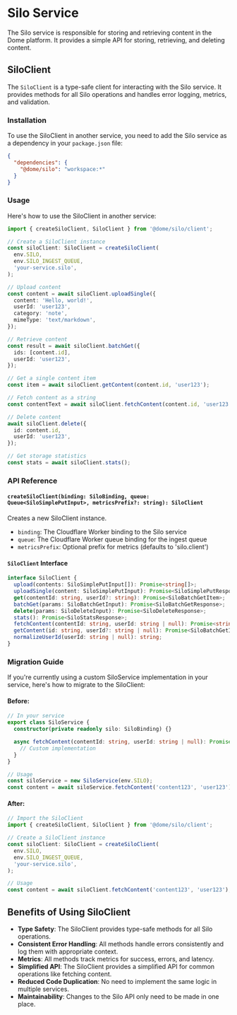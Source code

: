 # Silo Service

The Silo service is responsible for storing and retrieving content in the Dome platform. It provides a simple API for storing, retrieving, and deleting content.

## SiloClient

The `SiloClient` is a type-safe client for interacting with the Silo service. It provides methods for all Silo operations and handles error logging, metrics, and validation.

### Installation

To use the SiloClient in another service, you need to add the Silo service as a dependency in your `package.json` file:

```json
{
  "dependencies": {
    "@dome/silo": "workspace:*"
  }
}
```

### Usage

Here's how to use the SiloClient in another service:

```typescript
import { createSiloClient, SiloClient } from '@dome/silo/client';

// Create a SiloClient instance
const siloClient: SiloClient = createSiloClient(
  env.SILO,
  env.SILO_INGEST_QUEUE,
  'your-service.silo',
);

// Upload content
const content = await siloClient.uploadSingle({
  content: 'Hello, world!',
  userId: 'user123',
  category: 'note',
  mimeType: 'text/markdown',
});

// Retrieve content
const result = await siloClient.batchGet({
  ids: [content.id],
  userId: 'user123',
});

// Get a single content item
const item = await siloClient.getContent(content.id, 'user123');

// Fetch content as a string
const contentText = await siloClient.fetchContent(content.id, 'user123');

// Delete content
await siloClient.delete({
  id: content.id,
  userId: 'user123',
});

// Get storage statistics
const stats = await siloClient.stats();
```

### API Reference

#### `createSiloClient(binding: SiloBinding, queue: Queue<SiloSimplePutInput>, metricsPrefix?: string): SiloClient`

Creates a new SiloClient instance.

- `binding`: The Cloudflare Worker binding to the Silo service
- `queue`: The Cloudflare Worker queue binding for the ingest queue
- `metricsPrefix`: Optional prefix for metrics (defaults to 'silo.client')

#### `SiloClient` Interface

```typescript
interface SiloClient {
  upload(contents: SiloSimplePutInput[]): Promise<string[]>;
  uploadSingle(content: SiloSimplePutInput): Promise<SiloSimplePutResponse>;
  get(contentId: string, userId?: string): Promise<SiloBatchGetItem>;
  batchGet(params: SiloBatchGetInput): Promise<SiloBatchGetResponse>;
  delete(params: SiloDeleteInput): Promise<SiloDeleteResponse>;
  stats(): Promise<SiloStatsResponse>;
  fetchContent(contentId: string, userId: string | null): Promise<string>;
  getContent(id: string, userId?: string | null): Promise<SiloBatchGetItem>;
  normalizeUserId(userId: string | null): string;
}
```

### Migration Guide

If you're currently using a custom SiloService implementation in your service, here's how to migrate to the SiloClient:

#### Before:

```typescript
// In your service
export class SiloService {
  constructor(private readonly silo: SiloBinding) {}

  async fetchContent(contentId: string, userId: string | null): Promise<string> {
    // Custom implementation
  }
}

// Usage
const siloService = new SiloService(env.SILO);
const content = await siloService.fetchContent('content123', 'user123');
```

#### After:

```typescript
// Import the SiloClient
import { createSiloClient, SiloClient } from '@dome/silo/client';

// Create a SiloClient instance
const siloClient: SiloClient = createSiloClient(
  env.SILO,
  env.SILO_INGEST_QUEUE,
  'your-service.silo',
);

// Usage
const content = await siloClient.fetchContent('content123', 'user123');
```

## Benefits of Using SiloClient

- **Type Safety**: The SiloClient provides type-safe methods for all Silo operations.
- **Consistent Error Handling**: All methods handle errors consistently and log them with appropriate context.
- **Metrics**: All methods track metrics for success, errors, and latency.
- **Simplified API**: The SiloClient provides a simplified API for common operations like fetching content.
- **Reduced Code Duplication**: No need to implement the same logic in multiple services.
- **Maintainability**: Changes to the Silo API only need to be made in one place.
